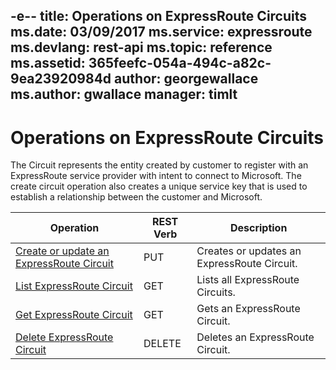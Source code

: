 -e--
title: Operations on ExpressRoute Circuits
ms.date: 03/09/2017
ms.service: expressroute
ms.devlang: rest-api
ms.topic: reference
ms.assetid: 365feefc-054a-494c-a82c-9ea23920984d
author: georgewallace
ms.author: gwallace
manager: timlt
---
# Operations on ExpressRoute Circuits
The Circuit represents the entity created by customer to register with an ExpressRoute service provider with intent to connect to Microsoft. The create circuit operation also creates a unique service key that is used to establish a relationship between the customer and Microsoft.  

| Operation | REST Verb | Description | 
|---------|---------|-----------|
| [Create or update an ExpressRoute Circuit](create-or-update-an-expressroute-circuit.md)  |  PUT | Creates or updates an ExpressRoute Circuit. |  
| [List ExpressRoute Circuit](list-expressroute-circuit.md)     |  GET | Lists all ExpressRoute Circuits. | 
| [Get ExpressRoute Circuit](get-expressroute-circuit.md)    |  GET | Gets an ExpressRoute Circuit. |  
| [Delete ExpressRoute Circuit](delete-expressroute-circuit.md) |  DELETE | Deletes an ExpressRoute Circuit. |    

